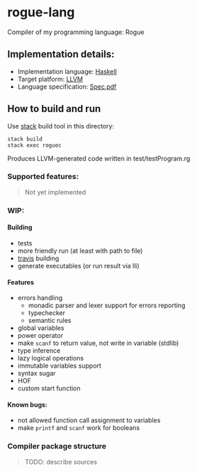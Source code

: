 # rogue-lang
Compiler of my programming language: Rogue

## Implementation details:
+ Implementation language: [Haskell](https://www.haskell.org/)
+ Target platform: [LLVM](http://llvm.org/)
+ Language specification: [Spec.pdf](https://github.com/ChShersh/rogue-lang/blob/master/spec/Spec.pdf)

## How to build and run
Use [stack](http://docs.haskellstack.org/en/stable/README/) build tool in this directory:

```
stack build
stack exec roguec
```

Produces LLVM-generated code written in test/testProgram.rg

### Supported features:
> Not yet implemented

### WIP:

#### Building
+ tests
+ more friendly run (at least with path to file)
+ [travis](https://travis-ci.org/) building
+ generate executables (or run result via lli)

#### Features
+ errors handling
  - monadic parser and lexer support for errors reporting
  - typechecker
  - semantic rules
+ global variables
+ power operator
+ make `scanf` to return value, not write in variable (stdlib)
+ type inference
+ lazy logical operations
+ immutable variables support
+ syntax sugar
+ HOF
+ custom start function

#### Known bugs:
+ not allowed function call assignment to variables
+ make `printf` and `scanf` work for booleans


### Compiler package structure
> TODO: describe sources